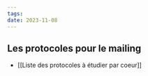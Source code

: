 ```yaml
---
tags: 
date: 2023-11-08
---
```

## Les protocoles pour le mailing

- [[Liste des protocoles à étudier par coeur]]
